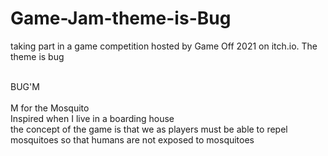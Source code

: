 # Game-Jam-theme-is-Bug


taking part in a game competition hosted by Game Off 2021 on itch.io. The theme is bug

<br>BUG'M<br>
<br>M for the Mosquito
<br>Inspired when I live in a boarding house<br>
the concept of the game is that we as players must be able to repel mosquitoes so that humans are not exposed to mosquitoes
